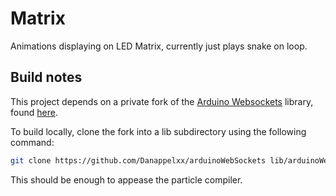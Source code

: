 # Matrix
Animations displaying on LED Matrix, currently just plays snake on loop.

## Build notes
This project depends on a private fork of the [Arduino Websockets]() library, found [here](https://github.com/Danappelxx/arduinoWebSockets).

To build locally, clone the fork into a lib subdirectory using the following command:
```bash
git clone https://github.com/Danappelxx/arduinoWebSockets lib/arduinoWebsockets
```

This should be enough to appease the particle compiler.
